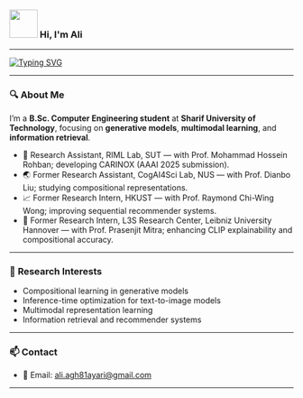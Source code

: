 ### <img src="https://media.giphy.com/media/VgCDAzcKvsR6OM0uWg/giphy.gif" width="50"> Hi, I'm Ali  
---

[![Typing SVG](https://readme-typing-svg.demolab.com?font=Fira+Code&pause=1000&color=53F7CF&width=435&lines=AI+Researcher;Generative+Models;Compositional+Learning;Multimodal+Deep+Learning)](https://git.io/typing-svg)  

---

### 🔍 **About Me**
I’m a **B.Sc. Computer Engineering student** at **Sharif University of Technology**, focusing on **generative models**, **multimodal learning**, and **information retrieval**.  

- 🧠 Research Assistant, RIML Lab, SUT — with Prof. Mohammad Hossein Rohban; developing CARINOX (AAAI 2025 submission).  
- 🌏 Former Research Assistant, CogAI4Sci Lab, NUS — with Prof. Dianbo Liu; studying compositional representations.  
- 📈 Former Research Intern, HKUST — with Prof. Raymond Chi-Wing Wong; improving sequential recommender systems.  
- 🔎 Former Research Intern, L3S Research Center, Leibniz University Hannover — with Prof. Prasenjit Mitra; enhancing CLIP explainability and compositional accuracy.  

---

### 🎯 **Research Interests**
- Compositional learning in generative models  
- Inference-time optimization for text-to-image models  
- Multimodal representation learning  
- Information retrieval and recommender systems  

---

### 📫 **Contact**
- 📧 Email: [ali.agh81ayari@gmail.com](mailto:ali.agh81ayari@gmail.com)  

---
